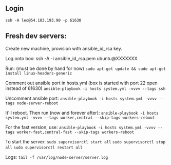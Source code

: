 ## Login ##

`ssh -A leo@54.183.193.90 -p 61630`

## Fresh dev servers: ##

Create new machine, provision with ansible_id_rsa key.

Log onto box:
ssh -A -i ansible_id_rsa.pem ubuntu@XXXXXXX

Run: (must be done by hand for now)
`sudo apt-get update && sudo apt-get install linux-headers-generic`

Comment out ansible port in hosts.yml (box is started with port 22 open instead of 61630)
`ansible-playbook -i hosts system.yml -vvvv --tags ssh`

Uncomment ansible port:
`ansible-playbook -i hosts system.yml -vvvv --tags node-server-reboot`

It'll reboot. Then run (now and forever after):
`ansible-playbook -i hosts system.yml -vvvv --tags worker,central --skip-tags workers-reboot`

For the fast version, use:
`ansible-playbook -i hosts system.yml -vvvv --tags worker-fast,central-fast --skip-tags workers-reboot`

To start the server:
`sudo supervisorctl start all`
`sudo supervisorctl stop all`
`sudo supervisorctl restart all`

Logs:
`tail -f /var/log/node-server/server.log`

